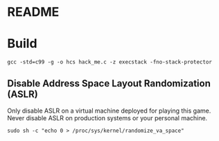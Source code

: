 README
======

# Build

`gcc -std=c99 -g -o hcs hack_me.c -z execstack -fno-stack-protector`

## Disable Address Space Layout Randomization (ASLR)

Only disable ASLR on a virtual machine deployed for playing this game. Never disable ASLR on production systems or your personal machine.

`sudo sh -c "echo 0 > /proc/sys/kernel/randomize_va_space"`
